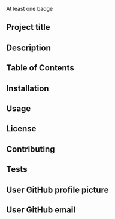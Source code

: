 

At least one badge
## Project title
## Description
## Table of Contents
## Installation
## Usage
## License
## Contributing
## Tests

## User GitHub profile picture
## User GitHub email


